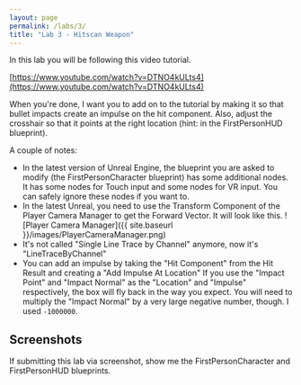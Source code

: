 ```yaml
---
layout: page
permalink: /labs/3/
title: "Lab 3 - Hitscan Weapon"
---
```


In this lab you will be following this video tutorial.

[https://www.youtube.com/watch?v=DTNO4kULts4](https://www.youtube.com/watch?v=DTNO4kULts4)

When you're done, I want you to add on to the tutorial by making it so that bullet impacts create an impulse on the hit component.
Also, adjust the crosshair so that it points at the right location (hint: in the FirstPersonHUD blueprint).

A couple of notes:

- In the latest version of Unreal Engine, the blueprint you are asked to modify (the FirstPersonCharacter blueprint) has some additional nodes.
  It has some nodes for Touch input and some nodes for VR input.
  You can safely ignore these nodes if you want to.
- In the latest Unreal, you need to use the Transform Component of the Player Camera Manager to get the Forward Vector.
  It will look like this.
![Player Camera Manager]({{ site.baseurl }}/images/PlayerCameraManager.png)
- It's not called "Single Line Trace by Channel" anymore, now it's "LineTraceByChannel"
- You can add an impulse by taking the "Hit Component" from the Hit Result and creating a "Add Impulse At Location"
  If you use the "Impact Point" and "Impact Normal" as the "Location" and "Impulse" respectively, the box will fly back in the way you expect.
  You will need to multiply the "Impact Normal" by a very large negative number, though.
  I used `-1000000`.

## Screenshots

If submitting this lab via screenshot, show me the FirstPersonCharacter and FirstPersonHUD blueprints.
